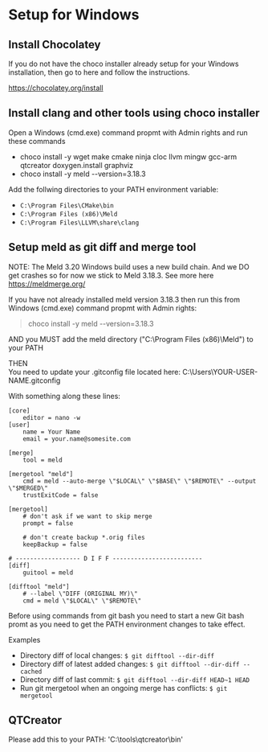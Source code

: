 Setup for Windows
=================

Install Chocolatey
------------------
If you do not have the choco installer already setup for your Windows installation, 
then go to here and follow the instructions.

https://chocolatey.org/install


Install clang and other tools using choco installer
---------------------------------------------------
Open a Windows (cmd.exe) command propmt with Admin rights and run these commands
- choco install -y wget make cmake ninja cloc llvm mingw gcc-arm qtcreator doxygen.install graphviz
- choco install -y meld --version=3.18.3


Add the follwing directories to your PATH environment variable:
 - `C:\Program Files\CMake\bin`
 - `C:\Program Files (x86)\Meld`
 - `C:\Program Files\LLVM\share\clang`



Setup meld as git diff and merge tool
-------------------------------------
NOTE: The Meld 3.20 Windows build uses a new build chain. And we DO get crashes so for now we stick to Meld 3.18.3.
      See more here https://meldmerge.org/

If you have not already installed meld version 3.18.3 then run this from 
Windows (cmd.exe) command propmt with Admin rights: 
> choco install -y meld --version=3.18.3

AND you MUST add the meld directory ("C:\Program Files (x86)\Meld") to your PATH 

THEN  
You need to update your .gitconfig file located here:
C:\Users\YOUR-USER-NAME\.gitconfig

With something along these lines:

    [core]
        editor = nano -w
    [user]
        name = Your Name
        email = your.name@somesite.com
        
    [merge]
        tool = meld

    [mergetool "meld"]
        cmd = meld --auto-merge \"$LOCAL\" \"$BASE\" \"$REMOTE\" --output \"$MERGED\"
        trustExitCode = false

    [mergetool]
        # don't ask if we want to skip merge
        prompt = false

        # don't create backup *.orig files
        keepBackup = false

    # ------------------ D I F F -------------------------
    [diff]
        guitool = meld

    [difftool "meld"]
        # --label \"DIFF (ORIGINAL MY)\"
        cmd = meld \"$LOCAL\" \"$REMOTE\"



Before using commands from git bash you need to start a new Git bash promt as you need to get the PATH environment changes 
to take effect.

Examples
 - Directory diff of local changes: `$ git difftool --dir-diff`
 - Directory diff of latest added changes: `$ git difftool --dir-diff --cached`
 - Directory diff of last commit: `$ git difftool --dir-diff HEAD~1 HEAD`
 - Run git mergetool when an ongoing merge has conflicts: `$ git mergetool` 


QTCreator
---------
Please add this to your PATH: 'C:\tools\qtcreator\bin'





